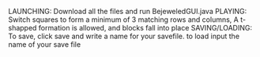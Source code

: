 LAUNCHING: Download all the files and run BejeweledGUI.java
PLAYING: Switch squares to form a minimum of 3 matching rows and columns, A t-shapped formation is allowed, and blocks fall into place
SAVING/LOADING: To save, click save and write a name for your savefile. to load input the name of your save file
